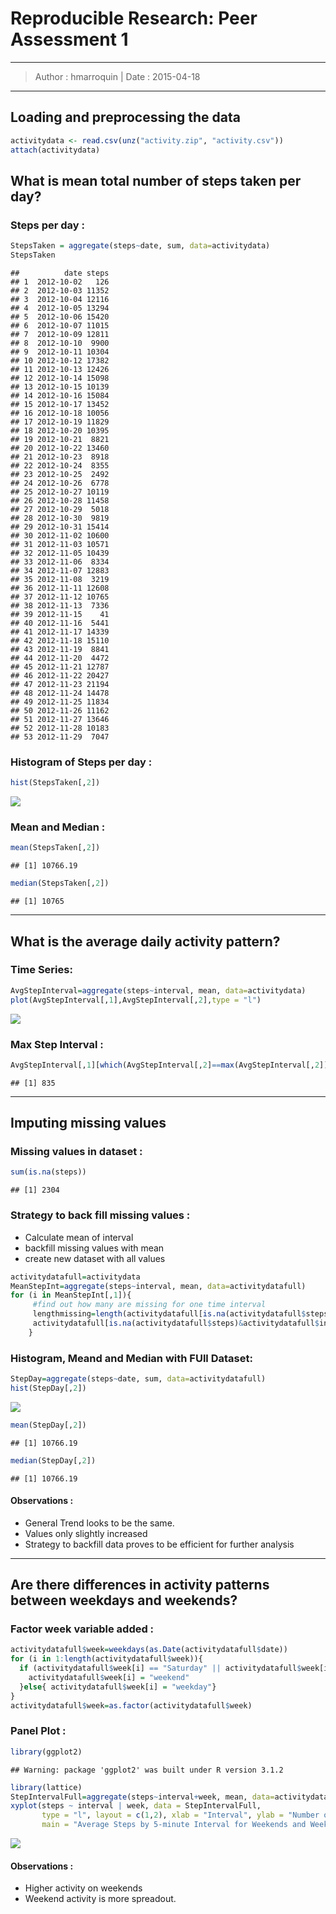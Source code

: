 # Reproducible Research: Peer Assessment 1
********
>Author : hmarroquin
| Date : 2015-04-18

********


## Loading and preprocessing the data

```r
activitydata <- read.csv(unz("activity.zip", "activity.csv"))
attach(activitydata)
```

## What is mean total number of steps taken per day?

### Steps per day :

```r
StepsTaken = aggregate(steps~date, sum, data=activitydata)
StepsTaken
```

```
##          date steps
## 1  2012-10-02   126
## 2  2012-10-03 11352
## 3  2012-10-04 12116
## 4  2012-10-05 13294
## 5  2012-10-06 15420
## 6  2012-10-07 11015
## 7  2012-10-09 12811
## 8  2012-10-10  9900
## 9  2012-10-11 10304
## 10 2012-10-12 17382
## 11 2012-10-13 12426
## 12 2012-10-14 15098
## 13 2012-10-15 10139
## 14 2012-10-16 15084
## 15 2012-10-17 13452
## 16 2012-10-18 10056
## 17 2012-10-19 11829
## 18 2012-10-20 10395
## 19 2012-10-21  8821
## 20 2012-10-22 13460
## 21 2012-10-23  8918
## 22 2012-10-24  8355
## 23 2012-10-25  2492
## 24 2012-10-26  6778
## 25 2012-10-27 10119
## 26 2012-10-28 11458
## 27 2012-10-29  5018
## 28 2012-10-30  9819
## 29 2012-10-31 15414
## 30 2012-11-02 10600
## 31 2012-11-03 10571
## 32 2012-11-05 10439
## 33 2012-11-06  8334
## 34 2012-11-07 12883
## 35 2012-11-08  3219
## 36 2012-11-11 12608
## 37 2012-11-12 10765
## 38 2012-11-13  7336
## 39 2012-11-15    41
## 40 2012-11-16  5441
## 41 2012-11-17 14339
## 42 2012-11-18 15110
## 43 2012-11-19  8841
## 44 2012-11-20  4472
## 45 2012-11-21 12787
## 46 2012-11-22 20427
## 47 2012-11-23 21194
## 48 2012-11-24 14478
## 49 2012-11-25 11834
## 50 2012-11-26 11162
## 51 2012-11-27 13646
## 52 2012-11-28 10183
## 53 2012-11-29  7047
```

### Histogram of Steps per day :

```r
hist(StepsTaken[,2])
```

![](./PA1_template_files/figure-html/unnamed-chunk-3-1.png) 

### Mean and Median :

```r
mean(StepsTaken[,2])
```

```
## [1] 10766.19
```

```r
median(StepsTaken[,2])
```

```
## [1] 10765
```

***************************************

## What is the average daily activity pattern?

### Time Series:


```r
AvgStepInterval=aggregate(steps~interval, mean, data=activitydata)
plot(AvgStepInterval[,1],AvgStepInterval[,2],type = "l")
```

![](./PA1_template_files/figure-html/unnamed-chunk-5-1.png) 

### Max Step Interval :

```r
AvgStepInterval[,1][which(AvgStepInterval[,2]==max(AvgStepInterval[,2]))]
```

```
## [1] 835
```

**************************************

## Imputing missing values

### Missing values in dataset :

```r
sum(is.na(steps))
```

```
## [1] 2304
```

### Strategy to back fill missing values :
- Calculate mean of interval
- backfill missing values with mean
- create new dataset with all values


```r
activitydatafull=activitydata
MeanStepInt=aggregate(steps~interval, mean, data=activitydatafull)
for (i in MeanStepInt[,1]){
     #find out how many are missing for one time interval
     lengthmissing=length(activitydatafull[is.na(activitydatafull$steps)&activitydatafull$interval==i,][,1])
     activitydatafull[is.na(activitydatafull$steps)&activitydatafull$interval==i,][,1]=rep(MeanStepInt[,2][MeanStepInt[,1]==i],lengthmissing)
    }
```

### Histogram, Meand and Median with FUll Dataset:

```r
StepDay=aggregate(steps~date, sum, data=activitydatafull)
hist(StepDay[,2])
```

![](./PA1_template_files/figure-html/unnamed-chunk-9-1.png) 

```r
mean(StepDay[,2])
```

```
## [1] 10766.19
```

```r
median(StepDay[,2])
```

```
## [1] 10766.19
```

#### Observations :
- General Trend looks to be the same.
- Values only slightly increased
- Strategy to backfill data proves to be efficient for further analysis

****************************************

## Are there differences in activity patterns between weekdays and weekends?

### Factor week variable added :

```r
activitydatafull$week=weekdays(as.Date(activitydatafull$date))
for (i in 1:length(activitydatafull$week)){
  if (activitydatafull$week[i] == "Saturday" || activitydatafull$week[i] == "Sunday"){
    activitydatafull$week[i] = "weekend"
  }else{ activitydatafull$week[i] = "weekday"}
}
activitydatafull$week=as.factor(activitydatafull$week)
```

### Panel Plot : 

```r
library(ggplot2)
```

```
## Warning: package 'ggplot2' was built under R version 3.1.2
```

```r
library(lattice)
StepIntervalFull=aggregate(steps~interval+week, mean, data=activitydatafull)
xyplot(steps ~ interval | week, data = StepIntervalFull, 
       type = "l", layout = c(1,2), xlab = "Interval", ylab = "Number of Steps", 
       main = "Average Steps by 5-minute Interval for Weekends and Weekdays")
```

![](./PA1_template_files/figure-html/unnamed-chunk-11-1.png) 

#### Observations :
- Higher activity on weekends
- Weekend activity is more spreadout.
